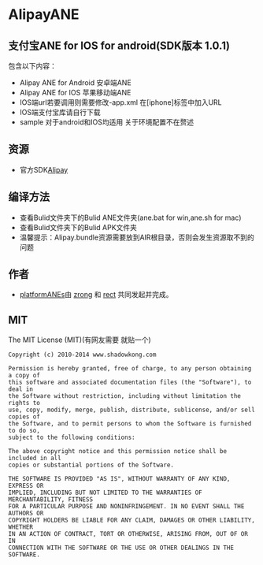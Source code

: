 ﻿AlipayANE
=========

## 支付宝ANE  for IOS for android(SDK版本 1.0.1)
包含以下内容：
* Alipay ANE for Android 安卓端ANE
* Alipay ANE for IOS 苹果移动端ANE
* IOS端url若要调用则需要修改-app.xml 在[iphone]标签中加入URL
* IOS端支付宝库请自行下载
* sample 对于android和IOS均适用 关于环境配置不在赘述

## 资源

* 官方SDK[Alipay](http://club.alipay.com/read-htm-tid-9976972.html) 

## 编译方法
* 查看Bulid文件夹下的Bulid ANE文件夹(ane.bat for win,ane.sh for mac)
* 查看Bulid文件夹下的Bulid APK文件夹
* 温馨提示：Alipay.bundle资源需要放到AIR根目录，否则会发生资源取不到的问题

## 作者

* [platformANEs](https://github.com/platformanes)由 [zrong](http://zengrong.net) 和 [rect](http://www.shadowkong.com/) 共同发起并完成。

## MIT 

The MIT License (MIT)(有网友需要 就贴一个)

    Copyright (c) 2010-2014 www.shadowkong.com
    
    Permission is hereby granted, free of charge, to any person obtaining a copy of
    this software and associated documentation files (the "Software"), to deal in
    the Software without restriction, including without limitation the rights to
    use, copy, modify, merge, publish, distribute, sublicense, and/or sell copies of
    the Software, and to permit persons to whom the Software is furnished to do so,
    subject to the following conditions:
    
    The above copyright notice and this permission notice shall be included in all
    copies or substantial portions of the Software.
    
    THE SOFTWARE IS PROVIDED "AS IS", WITHOUT WARRANTY OF ANY KIND, EXPRESS OR
    IMPLIED, INCLUDING BUT NOT LIMITED TO THE WARRANTIES OF MERCHANTABILITY, FITNESS
    FOR A PARTICULAR PURPOSE AND NONINFRINGEMENT. IN NO EVENT SHALL THE AUTHORS OR
    COPYRIGHT HOLDERS BE LIABLE FOR ANY CLAIM, DAMAGES OR OTHER LIABILITY, WHETHER
    IN AN ACTION OF CONTRACT, TORT OR OTHERWISE, ARISING FROM, OUT OF OR IN
    CONNECTION WITH THE SOFTWARE OR THE USE OR OTHER DEALINGS IN THE SOFTWARE.
